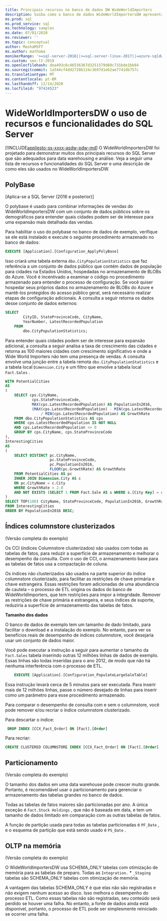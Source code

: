 ```yaml
---
title: Principais recursos no banco de dados DW WideWorldImporters
description: Saiba como o banco de dados WideWorldImportersDW apresenta os principais recursos do SQL Server que são adequados para data warehousing e análise.
ms.prod: sql
ms.prod_service: sql
ms.technology: samples
ms.date: 07/01/2020
ms.reviewer: ''
ms.topic: conceptual
author: MashaMSFT
ms.author: mathoma
monikerRange: '>=sql-server-2016||>=sql-server-linux-2017||=azure-sqldw-latest||>=aps-pdw-2016||=azuresqldb-mi-current'
ms.custom: seo-lt-2019
ms.openlocfilehash: dea493c6c46536367d3251579d60c731bde1bb84
ms.sourcegitcommit: 1a544cf4dd2720b124c3697d1e62ae7741db757c
ms.translationtype: MT
ms.contentlocale: pt-BR
ms.lasthandoff: 12/14/2020
ms.locfileid: "97424523"
---
```

# <a name="wideworldimportersdw-use-of-sql-server-features-and-capabilities"></a>WideWorldImportersDW o uso de recursos e funcionalidades do SQL Server
[!INCLUDE[appliesto-ss-xxxx-asdw-pdw-md](../includes/appliesto-ss-xxxx-asdw-pdw-md.md)]
O WideWorldImportersDW foi projetado para demonstrar muitos dos principais recursos do SQL Server que são adequados para data warehousing e análise. Veja a seguir uma lista de recursos e funcionalidades do SQL Server e uma descrição de como eles são usados no WideWorldImportersDW.

## <a name="polybase"></a>PolyBase

[Aplica-se a SQL Server (2016 e posterior)]

O polybase é usado para combinar informações de vendas do WideWorldImportersDW com um conjunto de dados públicos sobre os demográficos para entender quais cidades podem ser de interesse para uma expansão mais detalhada das vendas.

Para habilitar o uso do polybase no banco de dados de exemplo, verifique se ele está instalado e execute o seguinte procedimento armazenado no banco de dados:

```sql
EXECUTE [Application].[Configuration_ApplyPolyBase]
```

Isso criará uma tabela externa `dbo.CityPopulationStatistics` que faz referência a um conjunto de dados público que contém dados de população para cidades na Estados Unidos, hospedadas no armazenamento de BLOBs do Azure. Você é incentivado a examinar o código no procedimento armazenado para entender o processo de configuração. Se você quiser hospedar seus próprios dados no armazenamento de BLOBs do Azure e mantê-los protegidos do acesso público geral, será necessário realizar etapas de configuração adicionais. A consulta a seguir retorna os dados desse conjunto de dados externos:

```sql
SELECT
        CityID, StateProvinceCode, CityName,
        YearNumber, LatestRecordedPopulation
    FROM
        dbo.CityPopulationStatistics;
```

Para entender quais cidades podem ser de interesse para expansão adicional, a consulta a seguir analisa a taxa de crescimento das cidades e retorna as 100 maiores cidades com crescimento significativo e onde a Wide World Importers não tem uma presença de vendas. A consulta envolve uma junção entre a tabela remota `dbo.CityPopulationStatistics` e a tabela local `Dimension.City` e um filtro que envolve a tabela local `Fact.Sales` .

```sql
WITH PotentialCities
AS
(
    SELECT cps.CityName,
            cps.StateProvinceCode,
            MAX(cps.LatestRecordedPopulation) AS PopulationIn2016,
            (MAX(cps.LatestRecordedPopulation) - MIN(cps.LatestRecordedPopulation)) * 100.0
                / MIN(cps.LatestRecordedPopulation) AS GrowthRate
    FROM dbo.CityPopulationStatistics AS cps
    WHERE cps.LatestRecordedPopulation IS NOT NULL
    AND cps.LatestRecordedPopulation <> 0
    GROUP BY cps.CityName, cps.StateProvinceCode
),
InterestingCities
AS
(
    SELECT DISTINCT pc.CityName,
                    pc.StateProvinceCode,
                    pc.PopulationIn2016,
                    FLOOR(pc.GrowthRate) AS GrowthRate
    FROM PotentialCities AS pc
    INNER JOIN Dimension.City AS c
    ON pc.CityName = c.City
    WHERE GrowthRate > 2.0
    AND NOT EXISTS (SELECT 1 FROM Fact.Sale AS s WHERE s.[City Key] = c.[City Key])
)
SELECT TOP(100) CityName, StateProvinceCode, PopulationIn2016, GrowthRate
FROM InterestingCities
ORDER BY PopulationIn2016 DESC;
```

## <a name="clustered-columnstore-indexes"></a>Índices columnstore clusterizados

(Versão completa do exemplo)

Os CCI (índices Columnstore clusterizados) são usados com todas as tabelas de fatos, para reduzir a superfície de armazenamento e melhorar o desempenho da consulta. Com o uso de CCI, o armazenamento base para as tabelas de fatos usa a compactação de coluna.

Os índices não clusterizados são usados na parte superior do índice columnstore clusterizado, para facilitar as restrições de chave primária e chave estrangeira. Essas restrições foram adicionadas de uma abundância de cautela – o processo de ETL origina os dados do banco de WideWorldImporters, que tem restrições para impor a integridade. Remover as restrições de chave primária e estrangeira, e seus índices de suporte, reduziria a superfície de armazenamento das tabelas de fatos.

**Tamanho dos dados**

O banco de dados de exemplo tem um tamanho de dado limitado, para facilitar o download e a instalação do exemplo. No entanto, para ver os benefícios reais de desempenho de índices columnstore, você desejaria usar um conjunto de dados maior.

Você pode executar a instrução a seguir para aumentar o tamanho da `Fact.Sales` tabela inserindo outras 12 milhões linhas de dados de exemplo. Essas linhas são todas inseridas para o ano 2012, de modo que não há nenhuma interferência com o processo de ETL.

```sql
    EXECUTE [Application].[Configuration_PopulateLargeSaleTable]
```

Essa instrução levará cerca de 5 minutos para ser executada. Para inserir mais de 12 milhões linhas, passe o número desejado de linhas para inserir como um parâmetro para esse procedimento armazenado.

Para comparar o desempenho de consulta com e sem o columnstore, você pode remover e/ou recriar o índice columnstore clusterizado.

Para descartar o índice:

```sql
 DROP INDEX [CCX_Fact_Order] ON [Fact].[Order]
```

Para recriar:

```sql
CREATE CLUSTERED COLUMNSTORE INDEX [CCX_Fact_Order] ON [Fact].[Order]
```

## <a name="partitioning"></a>Particionamento

(Versão completa do exemplo)

O tamanho dos dados em uma data warehouse pode crescer muito grande. Portanto, é recomendável usar o particionamento para gerenciar o armazenamento das tabelas grandes no banco de dados.

Todas as tabelas de fatos maiores são particionadas por ano. A única exceção é `Fact.Stock Holdings` , que não é baseada em data, e tem um tamanho de dados limitado em comparação com as outras tabelas de fatos.

A função de partição usada para todas as tabelas particionadas é `PF_Date` , e o esquema de partição que está sendo usado é `PS_Date` .

## <a name="in-memory-oltp"></a>OLTP na memória

(Versão completa do exemplo)

O WideWorldImportersDW usa SCHEMA_ONLY tabelas com otimização de memória para as tabelas de preparo. Todas as `Integration.` * `_Staging` tabelas são SCHEMA_ONLY tabelas com otimização de memória.

A vantagem das tabelas SCHEMA_ONLY é que elas não são registradas e não exigem nenhum acesso ao disco. Isso melhora o desempenho do processo ETL. Como essas tabelas não são registradas, seu conteúdo será perdido se houver uma falha. No entanto, a fonte de dados ainda está disponível, portanto, o processo de ETL pode ser simplesmente reiniciado se ocorrer uma falha.
